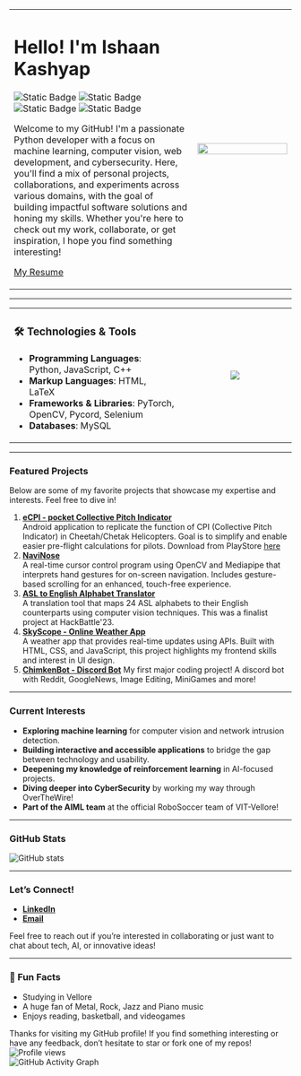 <table>
  <tr>
    <td>

# Hello! I'm Ishaan Kashyap

![Static Badge](https://img.shields.io/badge/PYTHON-blue)
![Static Badge](https://img.shields.io/badge/CYBERSECURITY-red)
![Static Badge](https://img.shields.io/badge/AI%2FML-8A2BE2)
![Static Badge](https://img.shields.io/badge/COMPUTER%20VISION-orange)

Welcome to my GitHub! I'm a passionate Python developer with a focus on machine learning, computer vision, web development, and cybersecurity. Here, you'll find a mix of personal projects, collaborations, and experiments across various domains, with the goal of building impactful software solutions and honing my skills. Whether you're here to check out my work, collaborate, or get inspiration, I hope you find something interesting!

[My Resume](https://ishaanketchup.github.io/)

</td>
    <td width="35%">
      <img src="https://media3.giphy.com/media/v1.Y2lkPTc5MGI3NjExc3BlOW83Zml5d3RnenR6a3phNDZkb3hiZzgyd3JqNHNvMGV6cXBoayZlcD12MV9pbnRlcm5hbF9naWZfYnlfaWQmY3Q9Zw/3oxOCeOBHIb5V3hmP6/giphy.gif" width="100%" />
    </td>
  </tr>
</table>

---

<table>
  <tr>
    <td width="60%">

<h3>🛠️ Technologies & Tools</h3>

- **Programming Languages**: Python, JavaScript, C++
- **Markup Languages**: HTML, LaTeX  
- **Frameworks & Libraries**: PyTorch, OpenCV, Pycord, Selenium  
- **Databases**: MySQL  

</td>
    <td align="center" width="40%">


<img src="https://github-readme-stats.vercel.app/api/top-langs/?username=IshaanKetchup&layout=compact&theme=default&title_color=hex&text_color=hex&bg_color=hex" />

</td>
  </tr>
</table>

---

### Featured Projects
Below are some of my favorite projects that showcase my expertise and interests. Feel free to dive in!

1. **[eCPI - pocket Collective Pitch Indicator](https://github.com/IshaanKetchup/eCPI)**  
   Android application to replicate the function of CPI (Collective Pitch Indicator) in Cheetah/Chetak Helicopters. Goal is to simplify and enable easier pre-flight calculations for pilots.
   Download from PlayStore [here](https://play.google.com/store/apps/details?id=com.IshaanKetchup.pat&pcampaignid=web_share)
3. **[NaviNose](https://github.com/IshaanKetchup/NaviNose)**  
   A real-time cursor control program using OpenCV and Mediapipe that interprets hand gestures for on-screen navigation. Includes gesture-based scrolling for an enhanced, touch-free experience.
4. **[ASL to English Alphabet Translator](https://github.com/IshaanKetchup/ASLtoEnglish)**  
   A translation tool that maps 24 ASL alphabets to their English counterparts using computer vision techniques. This was a finalist project at HackBattle'23.
5. **[SkyScope - Online Weather App](https://github.com/IshaanKetchup/SkyScope)**  
   A weather app that provides real-time updates using APIs. Built with HTML, CSS, and JavaScript, this project highlights my frontend skills and interest in UI design.
6. **[ChimkenBot - Discord Bot](https://github.com/IshaanKetchup/ChimkenBot)**
   My first major coding project! A discord bot with Reddit, GoogleNews, Image Editing, MiniGames and more!

---

### Current Interests
- **Exploring machine learning** for computer vision and network intrusion detection.
- **Building interactive and accessible applications** to bridge the gap between technology and usability.
- **Deepening my knowledge of reinforcement learning** in AI-focused projects.
- **Diving deeper into CyberSecurity** by working my way through OverTheWire!
- **Part of the AIML team** at the official RoboSoccer team of VIT-Vellore!

---

### GitHub Stats
![GitHub stats](https://github-readme-stats.vercel.app/api?username=IshaanKetchup&show_icons=true&theme=dark)

---

### Let’s Connect!
- **[LinkedIn](https://www.linkedin.com/in/ishaan-kashyap/)** 
- **[Email](mailto:kshypishn@gmail.com)** 

Feel free to reach out if you’re interested in collaborating or just want to chat about tech, AI, or innovative ideas!

---

### 🎉 Fun Facts
- Studying in Vellore  
- A huge fan of Metal, Rock, Jazz and Piano music  
- Enjoys reading, basketball, and videogames  

Thanks for visiting my GitHub profile! If you find something interesting or have any feedback, don’t hesitate to star or fork one of my repos!  
![Profile views](https://komarev.com/ghpvc/?username=IshaanKetchup)  
![GitHub Activity Graph](https://github-readme-activity-graph.cyclic.app/graph?username=IshaanKetchup&theme=github-dark)
